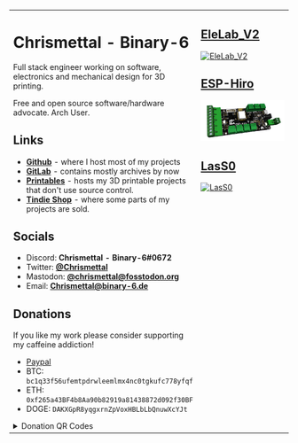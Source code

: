 <table>
<tr VALIGN=TOP>
<td style width=66%>

# Chrismettal - Binary-6

Full stack engineer working on software, electronics and mechanical design for 3D printing.

Free and open source software/hardware advocate. Arch User.

## Links

- [**Github**](https://github.com/chrismettal) - where I host most of my projects
- [**GitLab**](https://gitlab.com/chrismettal) - contains mostly archives by now
- [**Printables**](https://www.printables.com/social/13425-chrismettal-binary-6/about) - hosts my 3D printable projects that don't use source control.
- [**Tindie Shop**](https://www.tindie.com/stores/binary-6/) - where some parts of my projects are sold.

## Socials
 
- Discord: **Chrismettal - Binary-6#0672**
- Twitter: [**@Chrismettal**](https://twitter.com/Chrismettal)
- Mastodon: [**@chrismettal@fosstodon.org**](https://fosstodon.org/@chrismettal)
- Email:   [**Chrismettal@binary-6.de**](mailto:Chrismettal@binary-6.de)

## Donations

If you like my work please consider supporting my caffeine addiction!

- [Paypal](https://www.paypal.com/donate/?hosted_button_id=7VMKT7P7PL86J)
- BTC: `bc1q33f56ufemtpdrwleemlmx4nc0tgkufc778yfqf`
- ETH: `0xf265a43BF4b8Aa90b82919a81438872d092f30BF`
- DOGE: `DAKXGpR8yqgxrnZpVoxHBLbLbQnuwXcYJt`

<details>
<summary>Donation QR Codes</summary>

<table>
<tr VALIGN=TOP>
<td style width=50%>

[![Paypal](https://raw.githubusercontent.com/Chrismettal/Chrismettal/main/img/PP_Dono.png)](https://www.paypal.com/donate/?hosted_button_id=7VMKT7P7PL86J)

</td>
<td>

![bc1q33f56ufemtpdrwleemlmx4nc0tgkufc778yfqf](https://raw.githubusercontent.com/Chrismettal/Chrismettal/main/img/BTC_Dono.png)

</td>
</tr>
</table>

<table>
<tr VALIGN=TOP>
<td style width=50%>

![0xf265a43BF4b8Aa90b82919a81438872d092f30BF](https://raw.githubusercontent.com/Chrismettal/Chrismettal/main/img/ETH_Dono.png) 

</td>
<td>

![DAKXGpR8yqgxrnZpVoxHBLbLbQnuwXcYJt](https://raw.githubusercontent.com/Chrismettal/Chrismettal/main/img/DOGE_Dono.png)

</td>
</tr>
</table>

</td>
<td>

## [EleLab_V2](https://github.com/Chrismettal/EleLab_v2)
[![EleLab_V2](https://raw.githubusercontent.com/chrismettal/EleLab_v2/master/img/CompleteNice.jpg)](https://github.com/Chrismettal/EleLab_v2)

## [ESP-Hiro](https://github.com/Chrismettal/ESP-Hiro)
[![ESP-Hiro](https://raw.githubusercontent.com/Chrismettal/ESP-Hiro/master/img/Nice.png)](https://github.com/Chrismettal/ESP-Hiro)

## [LasS0](https://gitlab.com/Chrismettal/LasS0)
[![LasS0](https://gitlab.com/Chrismettal/LasS0/-/raw/master/img/Board.jpg)](https://gitlab.com/Chrismettal/LasS0)

</td>
</tr>
</table>

</details>
